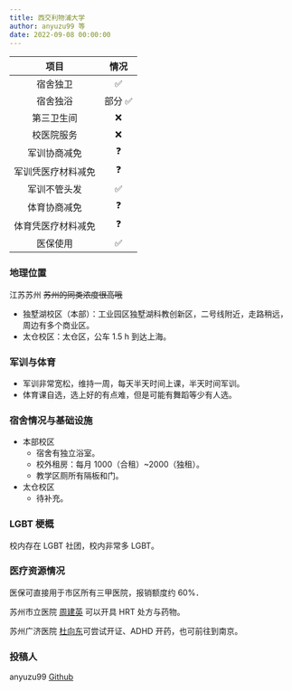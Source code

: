 ```yaml
---
title: 西交利物浦大学
author: anyuzu99 等
date: 2022-09-08 00:00:00
---
```


|项目|情况|
|:---:|:---:|
|宿舍独卫| ✅|
|宿舍独浴|部分 ✅|
|第三卫生间|❌|
|校医院服务|❌|
|军训协商减免|❓|
|军训凭医疗材料减免|❓|
|军训不管头发|✅|
|体育协商减免|❓|
|体育凭医疗材料减免|❓|
|医保使用|✅|

### 地理位置

江苏苏州 ~~苏州的同类浓度很高哦~~

- 独墅湖校区（本部）：工业园区独墅湖科教创新区，二号线附近，走路稍远，周边有多个商业区。
- 太仓校区：太仓区，公车 1.5 h 到达上海。

### 军训与体育

- 军训非常宽松，维持一周，每天半天时间上课，半天时间军训。
- 体育课自选，选上好的有点难，但是可能有舞蹈等少有人选。

### 宿舍情况与基础设施

- 本部校区
	- 宿舍有独立浴室。
	- 校外租房：每月 1000（合租）~2000（独租）。
	- 教学区厕所有隔板和门。
- 太仓校区
	- 待补充。

### LGBT 梗概

校内存在 LGBT 社团，校内非常多 LGBT。

### 医疗资源情况

医保可直接用于市区所有三甲医院，报销额度约 60%．

苏州市立医院 [周建英](https://mtf.wiki/zh-cn/docs/hrt/zhou-jianying/) 可以开具 HRT 处方与药物。

苏州广济医院 [杜向东](https://mtf.wiki/zh-cn/docs/psyco/jiangsu/du-xiangdong/)可尝试开证、ADHD 开药，也可前往到南京。

### 投稿人

anyuzu99 [Github](https://github.com/anyuzu99)
